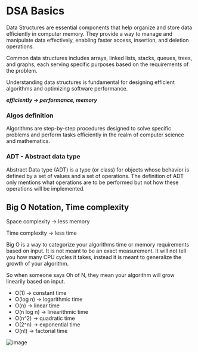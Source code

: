 # DSA Basics

Data Structures are essential components that help organize and store data efficiently in computer memory. They provide a way to manage and manipulate data effectively, enabling faster access, insertion, and deletion operations.

Common data structures includes arrays, linked lists, stacks, queues, trees, and graphs, each serving specific purposes based on the requirements of the problem.

Understanding data structures is fundamental for designing efficient algorithms and optimizing software performance.

**_efficiently -> performance, memory_**

### Algos definition

Algorithms are step-by-step procedures designed to solve specific problems and perform tasks efficiently in the realm of computer science and mathematics.

### ADT - Abstract data type

Abstract Data type (ADT) is a type (or class) for objects whose behavior is defined by a set of values and a set of operations. The definition of ADT only mentions what operations are to be performed but not how these operations will be implemented.

## Big O Notation, Time complexity

Space complexity -> less memory

Time complexity -> less time

Big O is a way to categorize your algorithms time or memory requirements based on input. It is not meant to be an exact measurement. It will not tell you how many CPU cycles it takes, instead it is meant to generalize the growth of your algorithm.

So when someone says Oh of N, they mean your algorithm will grow linearily based on input.

- O(1) -> constant time
- O(log n) -> logarithmic time
- O(n) -> linear time
- O(n log n) -> linearithmic time
- O(n^2) -> quadratic time
- O(2^n) -> exponential time
- O(n!) -> factorial time

![image](https://miro.medium.com/v2/resize:fit:962/1*WLMogyCDtB3ZM5z_LxpD4w.png)
